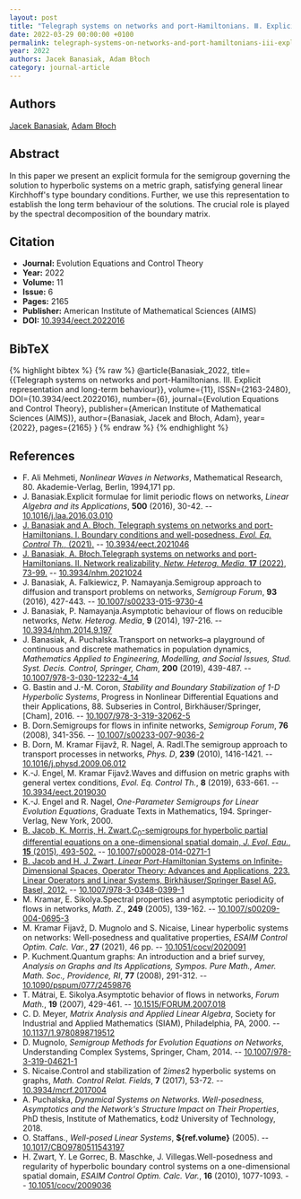 ```yaml
---
layout: post
title: "Telegraph systems on networks and port-Hamiltonians. Ⅲ. Explicit representation and long-term behaviour"
date: 2022-03-29 00:00:00 +0100
permalink: telegraph-systems-on-networks-and-port-hamiltonians-iii-explicit-representation-and-long-term-behaviour
year: 2022
authors: Jacek Banasiak, Adam Błoch
category: journal-article
---
```

 
## Authors
[Jacek Banasiak](authors/jacek-banasiak), [Adam Błoch](authors/adam-bloch)
 
## Abstract
In this paper we present an explicit formula for the semigroup governing the solution to hyperbolic systems on a metric graph, satisfying general linear Kirchhoff's type boundary conditions. Further, we use this representation to establish the long term behaviour of the solutions. The crucial role is played by the spectral decomposition of the boundary matrix.
 
## Citation
- **Journal:** Evolution Equations and Control Theory
- **Year:** 2022
- **Volume:** 11
- **Issue:** 6
- **Pages:** 2165
- **Publisher:** American Institute of Mathematical Sciences (AIMS)
- **DOI:** [10.3934/eect.2022016](https://doi.org/10.3934/eect.2022016)
 
## BibTeX
{% highlight bibtex %}
{% raw %}
@article{Banasiak_2022,
  title={{Telegraph systems on networks and port-Hamiltonians. Ⅲ. Explicit representation and long-term behaviour}},
  volume={11},
  ISSN={2163-2480},
  DOI={10.3934/eect.2022016},
  number={6},
  journal={Evolution Equations and Control Theory},
  publisher={American Institute of Mathematical Sciences (AIMS)},
  author={Banasiak, Jacek and Błoch, Adam},
  year={2022},
  pages={2165}
}
{% endraw %}
{% endhighlight %}
 
## References
- F. Ali Mehmeti, <i>Nonlinear Waves in Networks</i>, Mathematical Research, 80. Akademie-Verlag, Berlin, 1994,171 pp.
- J. Banasiak.Explicit formulae for limit periodic flows on networks, <i>Linear Algebra and its Applications</i>, <b>500</b> (2016), 30-42. -- [10.1016/j.laa.2016.03.010](https://doi.org/10.1016/j.laa.2016.03.010)
- [J. Banasiak and A. Błoch, Telegraph systems on networks and port-Hamiltonians. I. Boundary conditions and well-posedness, <i>Evol. Eq. Control Th.</i>, (2021).](telegraph-systems-on-networks-and-port-hamiltonians-i-boundary-conditions-and-well-posedness) -- [10.3934/eect.2021046](https://doi.org/10.3934/eect.2021046)
- [J. Banasiak, A. Błoch.Telegraph systems on networks and port-Hamiltonians. Ⅱ. Network realizability, <i>Netw. Heterog. Media</i>, <b>17</b> (2022), 73-99.](telegraph-systems-on-networks-and-port-hamiltonians-ii-network-realizability) -- [10.3934/nhm.2021024](https://doi.org/10.3934/nhm.2021024)
- J. Banasiak, A. Falkiewicz, P. Namayanja.Semigroup approach to diffusion and transport problems on networks, <i>Semigroup Forum</i>, <b>93</b> (2016), 427-443. -- [10.1007/s00233-015-9730-4](https://doi.org/10.1007/s00233-015-9730-4)
- J. Banasiak, P. Namayanja.Asymptotic behaviour of flows on reducible networks, <i>Netw. Heterog. Media</i>, <b>9</b> (2014), 197-216. -- [10.3934/nhm.2014.9.197](https://doi.org/10.3934/nhm.2014.9.197)
- J. Banasiak, A. Puchalska.Transport on networks–a playground of continuous and discrete mathematics in population dynamics, <i>Mathematics Applied to Engineering, Modelling, and Social Issues, Stud. Syst. Decis. Control, Springer, Cham</i>, <b>200</b> (2019), 439-487. -- [10.1007/978-3-030-12232-4_14](https://doi.org/10.1007/978-3-030-12232-4_14)
- G. Bastin and J.-M. Coron, <i>Stability and Boundary Stabilization of 1-D Hyperbolic Systems</i>, Progress in Nonlinear Differential Equations and their Applications, 88. Subseries in Control, Birkhäuser/Springer, [Cham], 2016. -- [10.1007/978-3-319-32062-5](https://doi.org/10.1007/978-3-319-32062-5)
- B. Dorn.Semigroups for flows in infinite networks, <i>Semigroup Forum</i>, <b>76</b> (2008), 341-356. -- [10.1007/s00233-007-9036-2](https://doi.org/10.1007/s00233-007-9036-2)
- B. Dorn, M. Kramar Fijavž, R. Nagel, A. Radl.The semigroup approach to transport processes in networks, <i>Phys. D</i>, <b>239</b> (2010), 1416-1421. -- [10.1016/j.physd.2009.06.012](https://doi.org/10.1016/j.physd.2009.06.012)
- K.-J. Engel, M. Kramar Fijavž.Waves and diffusion on metric graphs with general vertex conditions, <i>Evol. Eq. Control Th.</i>, <b>8</b> (2019), 633-661. -- [10.3934/eect.2019030](https://doi.org/10.3934/eect.2019030)
- K.-J. Engel and R. Nagel, <i>One-Parameter Semigroups for Linear Evolution Equations</i>, Graduate Texts in Mathematics, 194. Springer-Verlag, New York, 2000.
- [B. Jacob, K. Morris, H. Zwart.$C_0$-semigroups for hyperbolic partial differential equations on a one-dimensional spatial domain, <i>J. Evol. Equ.</i>, <b>15</b> (2015), 493-502.](c-0-semigroups-for-hyperbolic-partial-differential-equations-on-a-one-dimensional-spatial-domain) -- [10.1007/s00028-014-0271-1](https://doi.org/10.1007/s00028-014-0271-1)
- [B. Jacob and H. J. Zwart, <i>Linear Port-H</i>amiltonian Systems on Infinite-Dimensional Spaces, Operator Theory: Advances and Applications, 223. Linear Operators and Linear Systems, Birkhäuser/Springer Basel AG, Basel, 2012.](linear-port-hamiltonian-systems-on-infinite-dimensional-spaces) -- [10.1007/978-3-0348-0399-1](https://doi.org/10.1007/978-3-0348-0399-1)
- M. Kramar, E. Sikolya.Spectral properties and asymptotic periodicity of flows in networks, <i>Math. Z.</i>, <b>249</b> (2005), 139-162. -- [10.1007/s00209-004-0695-3](https://doi.org/10.1007/s00209-004-0695-3)
- M. Kramar Fijavž, D. Mugnolo and S. Nicaise, Linear hyperbolic systems on networks: Well-posedness and qualitative properties, <i>ESAIM Control Optim. Calc. Var.</i>, <b>27</b> (2021), 46 pp. -- [10.1051/cocv/2020091](https://doi.org/10.1051/cocv/2020091)
- P. Kuchment.Quantum graphs: An introduction and a brief survey, <i>Analysis on Graphs and Its Applications, Sympos. Pure Math., Amer. Math. Soc., Providence, RI</i>, <b>77</b> (2008), 291-312. -- [10.1090/pspum/077/2459876](https://doi.org/10.1090/pspum/077/2459876)
- T. Mátrai, E. Sikolya.Asymptotic behavior of flows in networks, <i>Forum Math.</i>, <b>19</b> (2007), 429-461. -- [10.1515/FORUM.2007.018](https://doi.org/10.1515/FORUM.2007.018)
- C. D. Meyer, <i>Matrix Analysis and Applied Linear Algebra</i>, Society for Industrial and Applied Mathematics (SIAM), Philadelphia, PA, 2000. -- [10.1137/1.9780898719512](https://doi.org/10.1137/1.9780898719512)
- D. Mugnolo, <i>Semigroup Methods for Evolution Equations on Networks</i>, Understanding Complex Systems, Springer, Cham, 2014. -- [10.1007/978-3-319-04621-1](https://doi.org/10.1007/978-3-319-04621-1)
- S. Nicaise.Control and stabilization of $2	imes 2$ hyperbolic systems on graphs, <i>Math. Control Relat. Fields</i>, <b>7</b> (2017), 53-72. -- [10.3934/mcrf.2017004](https://doi.org/10.3934/mcrf.2017004)
- A. Puchalska, <i>Dynamical Systems on Networks. Well-posedness, Asymptotics and the Network's Structure Impact on Their Properties</i>, PhD thesis, Institute of Mathematics, Łodź University of Technology, 2018.
- O. Staffans., <i>Well-posed Linear Systems</i>, <b>${ref.volume}</b> (2005). -- [10.1017/CBO9780511543197](https://doi.org/10.1017/CBO9780511543197)
- H. Zwart, Y. Le Gorrec, B. Maschke, J. Villegas.Well-posedness and regularity of hyperbolic boundary control systems on a one-dimensional spatial domain, <i>ESAIM Control Optim. Calc. Var.</i>, <b>16</b> (2010), 1077-1093. -- [10.1051/cocv/2009036](https://doi.org/10.1051/cocv/2009036)

